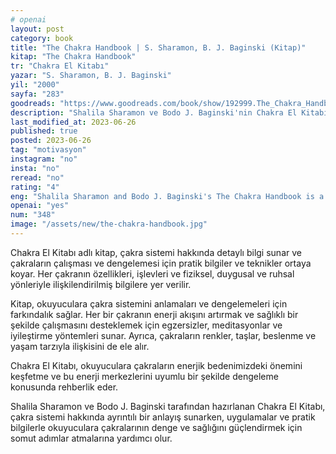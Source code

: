 ```yaml
---
# openai
layout: post
category: book
title: "The Chakra Handbook | S. Sharamon, B. J. Baginski (Kitap)"
kitap: "The Chakra Handbook"
tr: "Chakra El Kitabı"
yazar: "S. Sharamon, B. J. Baginski"
yil: "2000"
sayfa: "283"
goodreads: "https://www.goodreads.com/book/show/192999.The_Chakra_Handbook"
description: "Shalila Sharamon ve Bodo J. Baginski'nin Chakra El Kitabı, çakra sistemi hakkında pratik bilgiler ve teknikler sunuyor."
last_modified_at: 2023-06-26
published: true
posted: 2023-06-26
tag: "motivasyon" 
instagram: "no"
insta: "no"
reread: "no"
rating: "4"
eng: "Shalila Sharamon and Bodo J. Baginski's The Chakra Handbook is a comprehensive guide that provides practical information and techniques for understanding and balancing the chakra system."
openai: "yes"
num: "348"
image: "/assets/new/the-chakra-handbook.jpg"
---
```


Chakra El Kitabı adlı kitap, çakra sistemi hakkında detaylı bilgi sunar ve çakraların çalışması ve dengelemesi için pratik bilgiler ve teknikler ortaya koyar. Her çakranın özellikleri, işlevleri ve fiziksel, duygusal ve ruhsal yönleriyle ilişkilendirilmiş bilgilere yer verilir.

Kitap, okuyuculara çakra sistemini anlamaları ve dengelemeleri için farkındalık sağlar. Her bir çakranın enerji akışını artırmak ve sağlıklı bir şekilde çalışmasını desteklemek için egzersizler, meditasyonlar ve iyileştirme yöntemleri sunar. Ayrıca, çakraların renkler, taşlar, beslenme ve yaşam tarzıyla ilişkisini de ele alır.

Chakra El Kitabı, okuyuculara çakraların enerjik bedenimizdeki önemini keşfetme ve bu enerji merkezlerini uyumlu bir şekilde dengeleme konusunda rehberlik eder. 

Shalila Sharamon ve Bodo J. Baginski tarafından hazırlanan Chakra El Kitabı, çakra sistemi hakkında ayrıntılı bir anlayış sunarken, uygulamalar ve pratik bilgilerle okuyuculara çakralarının denge ve sağlığını güçlendirmek için somut adımlar atmalarına yardımcı olur.


